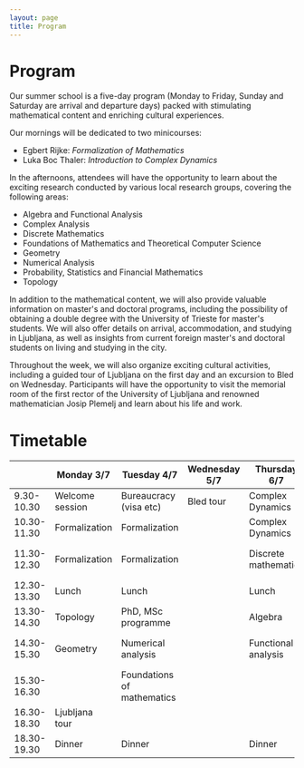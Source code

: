 ```yaml
---
layout: page
title: Program
---
```


# Program

Our summer school is a five-day program (Monday to Friday, Sunday and Saturday are arrival and departure days) packed with stimulating mathematical content and enriching cultural experiences.

<span class="minicourse">
Our mornings will be dedicated to two minicourses:
</span>

- Egbert Rijke: *Formalization of Mathematics*
- Luka Boc Thaler: *Introduction to Complex Dynamics*

<span class="researchgroup">
In the afternoons, attendees will have the opportunity to learn about the exciting research conducted by various local research groups, covering the following areas:
</span>

- Algebra and Functional Analysis
- Complex Analysis
- Discrete Mathematics
- Foundations of Mathematics and Theoretical Computer Science
- Geometry
- Numerical Analysis
- Probability, Statistics and Financial Mathematics
- Topology

<span class="info">
In addition to the mathematical content, we will also provide valuable information on master's and doctoral programs, including the possibility of obtaining a double degree with the University of Trieste for master's students. We will also offer details on arrival, accommodation, and studying in Ljubljana, as well as insights from current foreign master's and doctoral students on living and studying in the city.
</span>

Throughout the week, we will also organize exciting cultural activities, including a guided tour of Ljubljana on the first day and an excursion to Bled on Wednesday. Participants will have the opportunity to visit the memorial room of the first rector of the University of Ljubljana and renowned mathematician Josip Plemelj and learn about his life and work.

# Timetable

<table class="timetable">
  <thead>
    <tr>
      <th>&nbsp;</th>
      <th>Monday 3/7</th>
      <th>Tuesday 4/7</th>
      <th>Wednesday 5/7</th>
      <th>Thursday 6/7</th>
      <th>Friday 7/7</th>
    </tr>
  </thead>
  <tbody>
    <tr>
      <td>9.30-10.30</td>
      <td>Welcome session</td>
      <td class="info">Bureaucracy (visa etc)</td>
      <td>Bled tour</td>
      <td class="minicourse">Complex Dynamics</td>
      <td class="minicourse">Complex Dynamics</td>
    </tr>
    <tr>
      <td>10.30-11.30</td>
      <td class="minicourse">Formalization</td>
      <td class="minicourse">Formalization</td>
      <td>&nbsp;</td>
      <td class="minicourse">Complex Dynamics</td>
      <td class="minicourse">Complex Dynamics</td>
    </tr>
    <tr>
      <td>11.30-12.30</td>
      <td class="minicourse">Formalization</td>
      <td class="minicourse">Formalization</td>
      <td>&nbsp;</td>
      <td class="researchgroup">Discrete mathematics</td>
      <td class="info">Meet international students</td>
    </tr>
    <tr>
      <td>12.30-13.30</td>
      <td>Lunch</td>
      <td>Lunch</td>
      <td>&nbsp;</td>
      <td>Lunch</td>
      <td>Lunch</td>
    </tr>
    <tr>
      <td>13.30-14.30</td>
      <td class="researchgroup">Topology</td>
      <td class="info">PhD, MSc programme</td>
      <td>&nbsp;</td>
      <td class="researchgroup">Algebra</td>
      <td class="researchgroup">Complex analysis</td>
    </tr>
    <tr>
      <td>14.30-15.30</td>
      <td class="researchgroup">Geometry</td>
      <td class="researchgroup">Numerical analysis</td>
      <td>&nbsp;</td>
      <td class="researchgroup">Functional analysis</td>
      <td class="researchgroup">Probability and statistics</td>
    </tr>
    <tr>
      <td>15.30-16.30</td>
      <td>&nbsp;</td>
      <td class="researchgroup">Foundations of mathematics</td>
      <td>&nbsp;</td>
      <td>&nbsp;</td>
      <td>Goodbye session</td>
    </tr>
    <tr>
      <td>16.30-18.30</td>
      <td>Ljubljana tour</td>
      <td>&nbsp;</td>
      <td>&nbsp;</td>
      <td>&nbsp;</td>
      <td>&nbsp;</td>
    </tr>
    <tr>
      <td>18.30-19.30</td>
      <td>Dinner</td>
      <td>Dinner</td>
      <td>&nbsp;</td>
      <td>Dinner</td>
      <td>Dinner</td>
    </tr>
  </tbody>
</table>
